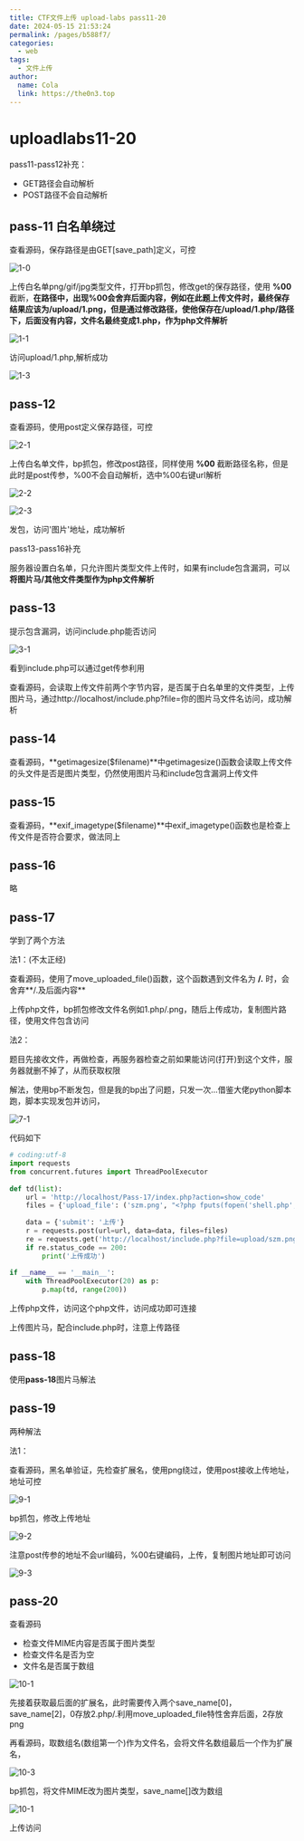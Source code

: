 ```yaml
---
title: CTF文件上传 upload-labs pass11-20
date: 2024-05-15 21:53:24
permalink: /pages/b588f7/
categories:
  - web
tags:
  - 文件上传
author: 
  name: Cola
  link: https://the0n3.top
---
```


# uploadlabs11-20

pass11-pass12补充：

- GET路径会自动解析
- POST路径不会自动解析

##  pass-11 白名单绕过

查看源码，保存路径是由GET[save_path]定义，可控

![1-0](https://the0n3.top/medias/upload11-20/1-0.jpeg)

上传白名单png/gif/jpg类型文件，打开bp抓包，修改get的保存路径，使用 **%00** 截断，**在路径中，出现%00会舍弃后面内容，例如在此题上传文件时，最终保存结果应该为/upload/1.png，但是通过修改路径，使他保存在/upload/1.php/路径下，后面没有内容，文件名最终变成1.php，作为php文件解析**

![1-1](https://the0n3.top/medias/upload11-20/1-1.jpeg)

访问upload/1.php,解析成功

![1-3](https://the0n3.top/medias/upload11-20/1-3.jpg)

## pass-12

查看源码，使用post定义保存路径，可控

![2-1](https://the0n3.top/medias/upload11-20/2-1.png)

上传白名单文件，bp抓包，修改post路径，同样使用 **%00** 截断路径名称，但是此时是post传参，%00不会自动解析，选中%00右键url解析

![2-2](https://the0n3.top/medias/upload11-20/2-2.png)

![2-3](https://the0n3.top/medias/upload11-20/2-3.jpg)

发包，访问'图片'地址，成功解析



pass13-pass16补充

服务器设置白名单，只允许图片类型文件上传时，如果有include包含漏洞，可以**将图片马/其他文件类型作为php文件解析**

## pass-13

提示包含漏洞，访问include.php能否访问

![3-1](https://the0n3.top/medias/upload11-20/3-1.jpg)

看到include.php可以通过get传参利用

查看源码，会读取上传文件前两个字节内容，是否属于白名单里的文件类型，上传图片马，通过http://localhost/include.php?file=你的图片马文件名访问，成功解析

## pass-14

查看源码，**getimagesize($filename)**中getimagesize()函数会读取上传文件的头文件是否是图片类型，仍然使用图片马和include包含漏洞上传文件

## pass-15

查看源码，**exif_imagetype($filename)**中exif_imagetype()函数也是检查上传文件是否符合要求，做法同上



## pass-16

略

## pass-17

学到了两个方法

法1：(不太正经)

查看源码，使用了move_uploaded_file()函数，这个函数遇到文件名为 **/.** 时，会舍弃**/.及后面内容**

上传php文件，bp抓包修改文件名例如1.php/.png，随后上传成功，复制图片路径，使用文件包含访问

法2：

题目先接收文件，再做检查，再服务器检查之前如果能访问(打开)到这个文件，服务器就删不掉了，从而获取权限

解法，使用bp不断发包，但是我的bp出了问题，只发一次...借鉴大佬python脚本跑，脚本实现发包并访问，

![7-1](https://the0n3.top/medias/upload11-20/7-1.jpg)

代码如下

```python  
# coding:utf-8
import requests
from concurrent.futures import ThreadPoolExecutor
 
def td(list):
    url = 'http://localhost/Pass-17/index.php?action=show_code'
    files = {'upload_file': ('szm.png', "<?php fputs(fopen('shell.php','w'),'<?php phpinfo();  ?>' ); ?>")}
       
    data = {'submit': '上传'}
    r = requests.post(url=url, data=data, files=files)
    re = requests.get('http://localhost/include.php?file=upload/szm.png')
    if re.status_code == 200:
        print('上传成功')
 
if __name__ == '__main__':
    with ThreadPoolExecutor(20) as p:
        p.map(td, range(200))
```
上传php文件，访问这个php文件，访问成功即可连接

上传图片马，配合include.php时，注意上传路径

## pass-18

使用**pass-18**图片马解法

## pass-19

两种解法

法1：

查看源码，黑名单验证，先检查扩展名，使用png绕过，使用post接收上传地址，地址可控

![9-1](https://the0n3.top/medias/upload11-20/9-1.jpg)

bp抓包，修改上传地址

![9-2](https://the0n3.top/medias/upload11-20/9-2.jpg)

注意post传参的地址不会url编码，%00右键编码，上传，复制图片地址即可访问

![9-3](https://the0n3.top/medias/upload11-20/9-3.jpg)

## pass-20

查看源码

- 检查文件MIME内容是否属于图片类型
- 检查文件名是否为空
- 文件名是否属于数组

![10-1](https://the0n3.top/medias/upload11-20/10-1.jpg)

先接着获取最后面的扩展名，此时需要传入两个save_name[0]，save_name[2]，0存放2.php/.利用move_uploaded_file特性舍弃后面，2存放png

再看源码，取数组名(数组第一个)作为文件名，会将文件名数组最后一个作为扩展名，

![10-3](https://the0n3.top/medias/upload11-20/10-3.jpg)

bp抓包，将文件MIME改为图片类型，save_name[]改为数组

![10-1](https://the0n3.top/medias/upload11-20/10-2.jpg)

上传访问

